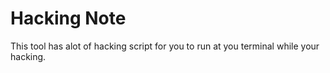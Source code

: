 # Hacking Note

This tool has alot of hacking script for you to run at you terminal while your hacking.
